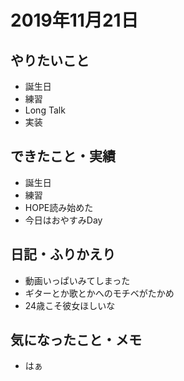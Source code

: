 # 2019年11月21日

## やりたいこと

- 誕生日
- 練習
- Long Talk
- 実装

## できたこと・実績

- 誕生日
- 練習
- HOPE読み始めた
- 今日はおやすみDay

## 日記・ふりかえり

- 動画いっぱいみてしまった
- ギターとか歌とかへのモチベがたかめ
- 24歳こそ彼女ほしいな

## 気になったこと・メモ

- はぁ
